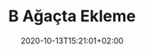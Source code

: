 ---
title: "B Ağaçta Ekleme"
description: ""
lead: ""
date: 2020-10-13T15:21:01+02:00
lastmod: 2020-10-13T15:21:01+02:00
draft: false
images: []
menu:
  docs:
    parent: "tree-based-dsa-2"
weight: 11
toc: true
---